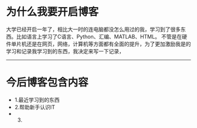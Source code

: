 # 为什么我要开启博客
大学已经开启一年了，相比大一时的连电脑都没怎么用过的我，学习到了很多东西。比如语言上学习了C语言、Python、汇编、MATLAB、HTML。
不管是在硬件单片机还是在网页，网络，计算机等方面都有全面的提升，为了更加激励我是的学习和记录我学习到的东西，我决定来写一下记录，

***************************************
# 今后博客包含内容
+ 1.最近学习到的东西
+ 2.帮助新手认识IT
+ 3.
